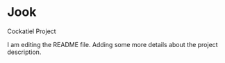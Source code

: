 # Jook
Cockatiel Project

I am editing the README file. Adding some more details about the project description.
